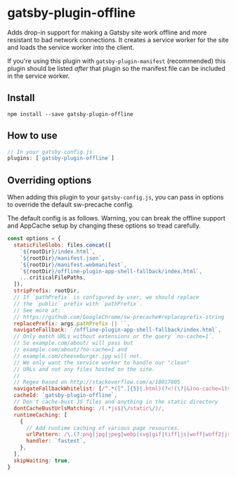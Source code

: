 # gatsby-plugin-offline

Adds drop-in support for making a Gatsby site work offline and more resistant to
bad network connections. It creates a service worker for the site and loads the
service worker into the client.

If you're using this plugin with `gatsby-plugin-manifest` (recommended) this
plugin should be listed _after_ that plugin so the manifest file can be included
in the service worker.

## Install

`npm install --save gatsby-plugin-offline`

## How to use

```javascript
// In your gatsby-config.js
plugins: [`gatsby-plugin-offline`]
```

## Overriding options

When adding this plugin to your `gatsby-config.js`, you can pass in options to
override the default sw-precache config.

The default config is as follows. Warning, you can break the offline support
and AppCache setup by changing these options so tread carefully.

```javascript
const options = {
  staticFileGlobs: files.concat([
    `${rootDir}/index.html`,
    `${rootDir}/manifest.json`,
    `${rootDir}/manifest.webmanifest`,
    `${rootDir}/offline-plugin-app-shell-fallback/index.html`,
    ...criticalFilePaths,
  ]),
  stripPrefix: rootDir,
  // If `pathPrefix` is configured by user, we should replace
  // the `public` prefix with `pathPrefix`.
  // See more at:
  // https://github.com/GoogleChrome/sw-precache#replaceprefix-string
  replacePrefix: args.pathPrefix || ``,
  navigateFallback: `/offline-plugin-app-shell-fallback/index.html`,
  // Only match URLs without extensions or the query `no-cache=1`.
  // So example.com/about/ will pass but
  // example.com/about/?no-cache=1 and
  // example.com/cheeseburger.jpg will not.
  // We only want the service worker to handle our "clean"
  // URLs and not any files hosted on the site.
  //
  // Regex based on http://stackoverflow.com/a/18017805
  navigateFallbackWhitelist: [/^.*([^.]{5}|.html)(?<!(\?|&)no-cache=1)$/],
  cacheId: `gatsby-plugin-offline`,
  // Don't cache-bust JS files and anything in the static directory
  dontCacheBustUrlsMatching: /(.*js$|\/static\/)/,
  runtimeCaching: [
    {
      // Add runtime caching of various page resources.
      urlPattern: /\.(?:png|jpg|jpeg|webp|svg|gif|tiff|js|woff|woff2|json|css)$/,
      handler: `fastest`,
    },
  ],
  skipWaiting: true,
}
```
